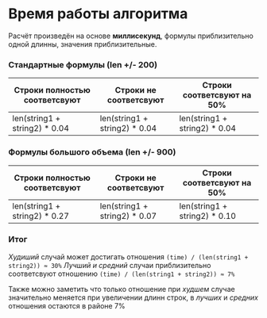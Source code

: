 # Время работы алгоритма

Расчёт произведён на основе **миллисекунд**, формулы приблизительно одной длинны, значения приблизительные.


### Стандартные формулы (len +/- 200)

|Строки полностью соответсвуют| Строки не соответсвуют      | Строки соответсвуют на 50%  |
|-----------------------------|-----------------------------|-----------------------------|
|len(string1 + string2) * 0.04|len(string1 + string2) * 0.04|len(string1 + string2) * 0.04|


### Формулы большого объема (len +/- 900)

|Строки полностью соответсвуют| Строки не соответсвуют      | Строки соответсвуют на 50%  |
|-----------------------------|-----------------------------|-----------------------------|
|len(string1 + string2) * 0.27|len(string1 + string2) * 0.07|len(string1 + string2) * 0.10|

### Итог

*Худиший* случай может достигать отношения `(time) / (len(string1 + string2)) ≈ 30%`
*Лучший и средний* случаи приблизительно соответсвуют отношению `(time) / (len(string1 + string2)) ≈ 7%`  

Также можно заметить что только отношение при *худшем* случае значительно меняется при увеличении длинн строк, в *лучших* и *средних* отношения остаются в районе 7%